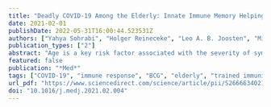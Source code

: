 ```yaml
---
title: "Deadly COVID-19 Among the Elderly: Innate Immune Memory Helping those Most in Need"
date: 2021-02-01
publishDate: 2022-05-31T16:00:44.523531Z
authors: ["Yahya Sohrabi", "Holger Reineceke", "Leo A. B. Joosten", "Mihai G. Netea"]
publication_types: ["2"]
abstract: "Age is a key risk factor associated with the severity of symptoms caused by SARS-Co-V2 and there is an urgent need to reduce COVID-19 morbidity and mortality in elderly individuals. We discuss evidence suggesting that trained immunity elicited by BCG vaccination may improve immune responses and can serve as a strategy to combat COVID-19 in this population."
featured: false
publication: "*Med*"
tags: ["COVID-19", "immune response", "BCG", "elderly", "trained immunity"]
url_pdf: "https://www.sciencedirect.com/science/article/pii/S2666634021000659"
doi: "10.1016/j.medj.2021.02.004"
---
```


